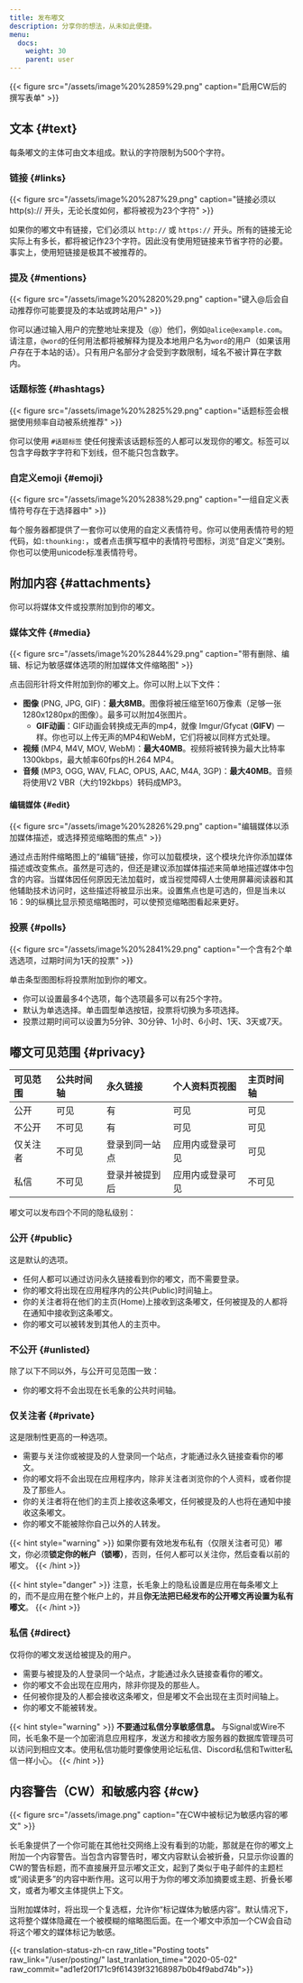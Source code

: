 ```yaml
---
title: 发布嘟文
description: 分享你的想法，从未如此便捷。
menu:
  docs:
    weight: 30
    parent: user
---
```


{{< figure src="/assets/image%20%2859%29.png" caption="启用CW后的撰写表单" >}}

## 文本 {#text}

每条嘟文的主体可由文本组成。默认的字符限制为500个字符。

### 链接 {#links}

{{< figure src="/assets/image%20%287%29.png" caption="链接必须以 http\(s\):// 开头，无论长度如何，都将被视为23个字符" >}}

如果你的嘟文中有链接，它们必须以 `http://` 或 `https://` 开头。所有的链接无论实际上有多长，都将被记作23个字符。因此没有使用短链接来节省字符的必要。事实上，使用短链接是极其不被推荐的。

### 提及 {#mentions}

{{< figure src="/assets/image%20%2820%29.png" caption="键入@后会自动推荐你可能要提及的本站或跨站用户" >}}

你可以通过输入用户的完整地址来提及（@）他们，例如`@alice@example.com`。请注意，`@word`的任何用法都将被解释为提及本地用户名为`word`的用户（如果该用户存在于本站的话）。只有用户名部分才会受到字数限制，域名不被计算在字数内。

### 话题标签 {#hashtags}

{{< figure src="/assets/image%20%2825%29.png" caption="话题标签会根据使用频率自动被系统推荐" >}}

你可以使用 `#话题标签` 使任何搜索该话题标签的人都可以发现你的嘟文。标签可以包含字母数字字符和下划线，但不能只包含数字。

### 自定义emoji {#emoji}

{{< figure src="/assets/image%20%2838%29.png" caption="一组自定义表情符号存在于选择器中" >}}

每个服务器都提供了一套你可以使用的自定义表情符号。你可以使用表情符号的短代码，如`:thounking:`，或者点击撰写框中的表情符号图标，浏览“自定义”类别。你也可以使用unicode标准表情符号。

## 附加内容 {#attachments}

你可以将媒体文件或投票附加到你的嘟文。

### 媒体文件 {#media}

{{< figure src="/assets/image%20%2844%29.png" caption="带有删除、编辑、标记为敏感媒体选项的附加媒体文件缩略图" >}}

点击回形针将文件附加到你的嘟文上。你可以附上以下文件：

* **图像** \(PNG, JPG, GIF\)：**最大8MB**。图像将被压缩至160万像素（足够一张1280x1280px的图像）。最多可以附加4张图片。
  * **GIF动画**：GIF动画会转换成无声的mp4，就像 Imgur/Gfycat \(**GIFV**\) 一样。你也可以上传无声的MP4和WebM，它们将被以同样方式处理。
* **视频** \(MP4, M4V, MOV, WebM\)：**最大40MB**。视频将被转换为最大比特率1300kbps，最大帧率60fps的H.264 MP4。
* **音频** \(MP3, OGG, WAV, FLAC, OPUS, AAC, M4A, 3GP\)：**最大40MB**。音频将使用V2 VBR（大约192kbps）转码成MP3。

#### 编辑媒体 {#edit}

{{< figure src="/assets/image%20%2826%29.png" caption="编辑媒体以添加媒体描述，或选择预览缩略图的焦点" >}}

通过点击附件缩略图上的“编辑”链接，你可以加载模块，这个模块允许你添加媒体描述或改变焦点。虽然是可选的，但还是建议添加媒体描述来简单地描述媒体中包含的内容。当媒体因任何原因无法加载时，或当视觉障碍人士使用屏幕阅读器和其他辅助技术访问时，这些描述将被显示出来。设置焦点也是可选的，但是当未以16：9的纵横比显示预览缩略图时，可以使预览缩略图看起来更好。

### 投票 {#polls}

{{< figure src="/assets/image%20%2841%29.png" caption="一个含有2个单选选项，过期时间为1天的投票" >}}

单击条型图图标将投票附加到你的嘟文。

* 你可以设置最多4个选项，每个选项最多可以有25个字符。
* 默认为单选选择。单击圆型单选按钮，投票将切换为多项选择。
* 投票过期时间可以设置为5分钟、30分钟、1小时、6小时、1天、3天或7天。

## 嘟文可见范围 {#privacy}

| 可见范围 | 公共时间轴 | 永久链接 | 个人资料页视图 | 主页时间轴 |
| :--- | :--- | :--- | :--- | :--- |
| 公开 | 可见 | 有 | 可见 | 可见 |
| 不公开 | 不可见 | 有 | 可见 | 可见 |
| 仅关注者 | 不可见 | 登录到同一站点 | 应用内或登录可见 | 可见 |
| 私信 | 不可见 | 登录并被提到后 | 应用内或登录可见 | 不可见 |

嘟文可以发布四个不同的隐私级别：

### 公开 {#public}

这是默认的选项。

* 任何人都可以通过访问永久链接看到你的嘟文，而不需要登录。
* 你的嘟文将出现在应用程序内的公共\(Public\)时间轴上。
* 你的关注者将在他们的主页\(Home\)上接收到这条嘟文，任何被提及的人都将在通知中接收到这条嘟文。
* 你的嘟文可以被转发到其他人的主页中。

### 不公开 {#unlisted}

除了以下不同以外，与公开可见范围一致：

* 你的嘟文将不会出现在长毛象的公共时间轴。

### 仅关注者 {#private}

这是限制性更高的一种选项。

* 需要与关注你或被提及的人登录同一个站点，才能通过永久链接查看你的嘟文。
* 你的嘟文将不会出现在应用程序内，除非关注者浏览你的个人资料，或者你提及了那些人。
* 你的关注者将在他们的主页上接收这条嘟文，任何被提及的人也将在通知中接收这条嘟文。
* 你的嘟文不能被除你自己以外的人转发。

{{< hint style="warning" >}}
如果你要有效地发布私有（仅限关注者可见）嘟文，你必须**锁定你的帐户（锁嘟）**，否则，任何人都可以关注你，然后查看以前的嘟文。
{{< /hint >}}

{{< hint style="danger" >}}
注意，长毛象上的隐私设置是应用在每条嘟文上的，而不是应用在整个帐户上的，并且**你无法把已经发布的公开嘟文再设置为私有嘟文**。
{{< /hint >}}

### 私信 {#direct}

仅将你的嘟文发送给被提及的用户。

* 需要与被提及的人登录同一个站点，才能通过永久链接查看你的嘟文。
* 你的嘟文不会出现在应用内，除非你提及的那些人。
* 任何被你提及的人都会接收这条嘟文，但是嘟文不会出现在主页时间轴上。
* 你的嘟文不能被转发。

{{< hint style="warning" >}}
**不要通过私信分享敏感信息。** 与Signal或Wire不同，长毛象不是一个加密消息应用程序，发送方和接收方服务器的数据库管理员可以访问到相应文本。使用私信功能时要像使用论坛私信、Discord私信和Twitter私信一样小心。
{{< /hint >}}

## 内容警告（CW）和敏感内容 {#cw}

{{< figure src="/assets/image.png" caption="在CW中被标记为敏感内容的嘟文" >}}

长毛象提供了一个你可能在其他社交网络上没有看到的功能，那就是在你的嘟文上附加一个内容警告。当包含内容警告时，嘟文内容默认会被折叠，只显示你设置的CW的警告标题，而不直接展开显示嘟文正文，起到了类似于电子邮件的主题栏或“阅读更多”的内容中断作用。这可以用于为你的嘟文添加摘要或主题、折叠长嘟文，或者为嘟文主体提供上下文。

当附加媒体时，将出现一个复选框，允许你“标记媒体为敏感内容”。默认情况下，这将整个媒体隐藏在一个被模糊的缩略图后面。在一个嘟文中添加一个CW会自动将这个嘟文的媒体标记为敏感。

{{< translation-status-zh-cn raw_title="Posting toots" raw_link="/user/posting/" last_tranlation_time="2020-05-02" raw_commit="ad1ef20f171c9f61439f32168987b0b4f9abd74b">}}
